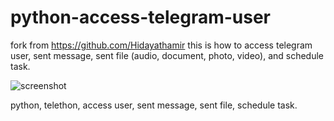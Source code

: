 # python-access-telegram-user
fork from https://github.com/Hidayathamir
this is how to access telegram user, sent message, sent file (audio, document, photo, video), and schedule task.

![screenshot](README_assets/screenshot.png)

python, telethon, access user, sent message, sent file, schedule task.
